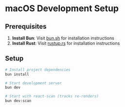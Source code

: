 # macOS Development Setup

## Prerequisites

1. **Install Bun**: Visit [bun.sh](https://bun.sh) for installation instructions
2. **Install Rust**: Visit [rustup.rs](https://rustup.rs) for installation instructions

## Setup

```bash
# Install project dependencies
bun install

# Start development server
bun dev

# Start with react-scan (tracks re-renders)
bun dev:scan
```

